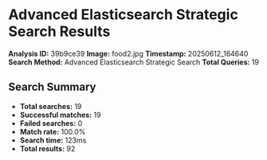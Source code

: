 # Advanced Elasticsearch Strategic Search Results

**Analysis ID:** 39b9ce39
**Image:** food2.jpg
**Timestamp:** 20250612_164640
**Search Method:** Advanced Elasticsearch Strategic Search
**Total Queries:** 19

## Search Summary

- **Total searches:** 19
- **Successful matches:** 19
- **Failed searches:** 0
- **Match rate:** 100.0%
- **Search time:** 123ms
- **Total results:** 92

